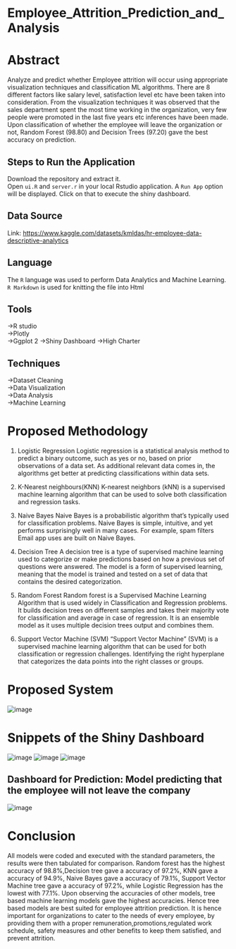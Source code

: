 # Employee_Attrition_Prediction_and_Analysis

# Abstract 

Analyze and predict whether Employee attrition will occur using appropriate visualization techniques and classification ML algorithms. There are 8 different factors like salary level, satisfaction level etc have been taken into consideration. From the visualization techniques it was observed that the sales department spent the most time working in the organization, very few people were promoted in the last five years etc inferences have been made. Upon classification of whether the employee will leave the organization or not, Random Forest (98.80) and Decision Trees (97.20) gave the best accuracy on prediction.

## Steps to Run the Application

Download the repository and extract it.
<br>
Open ```ui.R``` and ```server.r``` in your local Rstudio application. A ```Run App``` option will be displayed. Click on that to execute the shiny dashboard.

## Data Source

Link: https://www.kaggle.com/datasets/kmldas/hr-employee-data-descriptive-analytics

## Language 
The ```R``` language was used to perform Data Analytics and Machine Learning. ```R Markdown``` is used for knitting the file into Html

## Tools
->R studio <br>
->Plotly <br>
->Ggplot 2
->Shiny Dashboard
->High Charter

## Techniques
->Dataset Cleaning <br>
->Data Visualization <br>
->Data Analysis <br>
->Machine Learning <br>

# Proposed Methodology

1. Logistic Regression
Logistic regression is a statistical analysis method to predict a binary outcome, such as yes or no, based on prior observations of a data set. As additional relevant data comes in, the algorithms get better at predicting classifications within data sets.

2. K-Nearest neighbours(KNN)
K-nearest neighbors (kNN) is a supervised machine learning algorithm that can be used to solve both classification and regression tasks.

3. Naive Bayes
Naive Bayes is a probabilistic algorithm that’s typically used for classification problems. Naive Bayes is simple, intuitive, and yet performs surprisingly well in many cases. For example, spam filters Email app uses are built on Naive Bayes.

4. Decision Tree
A decision tree is a type of supervised machine learning used to categorize or make predictions based on how a previous set of questions were answered. The model is a form of supervised learning, meaning that the model is trained and tested on a set of data that contains the desired categorization.

5. Random Forest
Random forest is a Supervised Machine Learning Algorithm that is used widely in Classification and Regression problems. It builds decision trees on different samples and takes their majority vote for classification and average in case of regression. It is an ensemble model as it uses multiple decision trees output and combines them.

6. Support Vector Machine (SVM)
“Support Vector Machine” (SVM) is a supervised machine learning algorithm that can be used for both classification or regression challenges. Identifying the right hyperplane that categorizes the data points into the right classes or groups.

# Proposed System
![image](https://user-images.githubusercontent.com/68860525/172795938-0262baff-d564-46bf-8059-172b1347920e.png)

# Snippets of the Shiny Dashboard
![image](https://user-images.githubusercontent.com/68860525/172796121-510db3ef-ff3b-42c0-80de-166c1312c303.png)
![image](https://user-images.githubusercontent.com/68860525/172796172-3ba7a7c5-ad95-417d-b59d-68bb251ef864.png)
![image](https://user-images.githubusercontent.com/68860525/172796197-92709e0c-e884-4f35-84b0-a72c08df649b.png)

## Dashboard for Prediction: Model predicting that the employee will not leave the company
![image](https://user-images.githubusercontent.com/68860525/172796269-34e74683-b382-496c-8f76-e9a99f7606d1.png)

<!-- ![image](https://user-images.githubusercontent.com/68860525/172796311-f97a8356-5db7-466e-87d8-bda5e3c15392.png) -->

# Conclusion 
All models were coded and executed with the standard parameters, the results were then tabulated for comparison. Random forest has the highest accuracy of 98.8%,Decision tree gave a accuracy of 97.2%, KNN gave a accuracy of 94.9%, Naive Bayes gave a accuracy of 79.1%, Support Vector Machine tree gave a accuracy of 97.2%, while Logistic Regression has the lowest with 77.1%. Upon observing the accuracies of other models, tree based machine learning models gave the  highest accuracies. Hence tree based models are best suited for employee attrition prediction. It is hence important for organizations to cater to the needs of every employee, by providing them with a proper remuneration,promotions,regulated work schedule, safety measures and other benefits to keep them satisfied, and prevent attrition.

